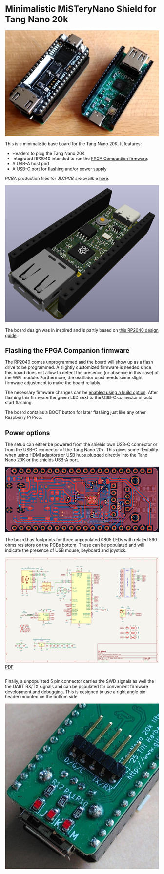 # Minimalistic MiSTeryNano Shield for Tang Nano 20k

![Photo](photo.jpeg)

This is a minimalistic base board for the Tang Nano 20K.
It features:

  * Headers to plug the Tang Nano 20K
  * Integrated RP2040 intended to run the [FPGA Compantion firmware](https://github.com/harbaum/FPGA-Companion).
  * A USB-A host port
  * A USB-C port for flashing and/or power supply

PCBA production files for JLCPCB are availble [here](jlcpcb).

![Rendering](rendering.png)

The board design was in inspired and is partly based on
[this RP2040 design guide](https://github.com/calliah333/RP2040-designguide).

## Flashing the FPGA Companion firmware

The RP2040 comes unprogrammed and the board will show up as a flash
drive to be programmed.  A slightly customized firmware is needed
since this board does not allow to detect the presence (or absence in
this case) of the WiFi module. Furthermore, the oscillator used needs
some slight firmware adjustment to make the board reliably.

The necessary firmware changes can be [enabled using a build option](https://github.com/harbaum/FPGA-Companion/tree/main/src/rp2040#using-the-misteryshield20k-lite). After
flashing this firmware the green LED next to the USB-C connector
should start flashing.

The board contains a BOOT button for later flashing just like any
other Raspberry Pi Pico.

## Power options

The setup can either be powered from the shields own USB-C connector
or from the USB-C connector of the Tang Nano 20k. This gives some
flexibility when using HDMI adaptors or USB hubs plugged directly into
the Tang Nano 20K or the shields USB-A port.

![Board](board.png)

The board has footprints for three unpopulated 0805 LEDs with related
560 ohms resistors on the PCBs bottom. These can be populated and will
indicate the presence of USB mouse, keyboard and joystick.

![Schematic](schematic.png)
[PDF](schematic.pdf)

## 

Finally, a unpopulated 5 pin connector carries the SWD signals as well
the the UART RX/TX signals and can be populated for convenient
firmware development and debugging. This is designed to use a right
angle pin header mounted on the bottom side.

![Bottom](bottom.jpeg)